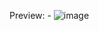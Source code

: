 Preview: -
![image](https://github.com/user-attachments/assets/7de3feef-383c-4de1-aada-8193dc005e2b)
